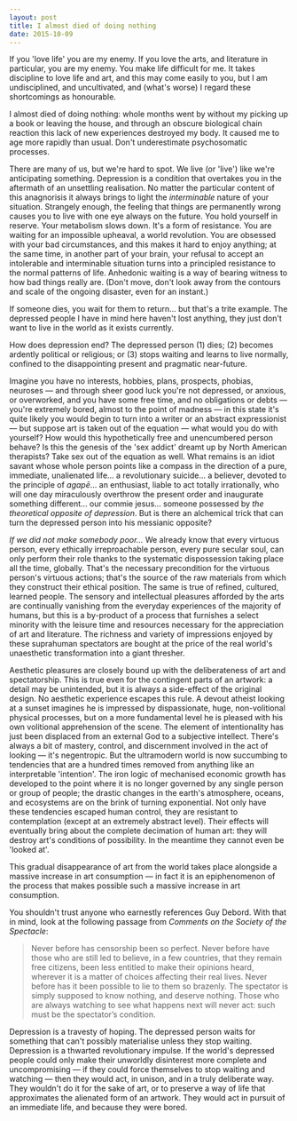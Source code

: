 ```yaml
---
layout: post
title: I almost died of doing nothing
date: 2015-10-09
---
```


If you 'love life' you are my enemy. If you love the arts, and literature in particular, you are my enemy. You make life difficult for me. It takes discipline to love life and art, and this may come easily to you, but I am undisciplined, and uncultivated, and (what's worse) I regard these shortcomings as honourable.

I almost died of doing nothing: whole months went by without my picking up a book or leaving the house, and through an obscure biological chain reaction this lack of new experiences destroyed my body. It caused me to age more rapidly than usual. Don't underestimate psychosomatic processes.

There are many of us, but we're hard to spot. We live (or 'live') like we're anticipating something. Depression is a condition that overtakes you in the aftermath of an unsettling realisation. No matter the particular content of this anagnorisis it always brings to light the *interminable* nature of your situation. Strangely enough, the feeling that things are permanently wrong causes you to live with one eye always on the future. You hold yourself in reserve. Your metabolism slows down. It's a form of resistance. You are waiting for an impossible upheaval, a world revolution. You are obsessed with your bad circumstances, and this makes it hard to enjoy anything; at the same time, in another part of your brain, your refusal to accept an intolerable and interminable situation turns into a principled resistance to the normal patterns of life. Anhedonic waiting is a way of bearing witness to how bad things really are. (Don't move, don't look away from the contours and scale of the ongoing disaster, even for an instant.)

If someone dies, you wait for them to return... but that's a trite example. The depressed people I have in mind here haven't lost anything, they just don't want to live in the world as it exists currently.

How does depression end? The depressed person (1) dies; (2) becomes ardently political or religious; or (3) stops waiting and learns to live normally, confined to the disappointing present and pragmatic near-future.

Imagine you have no interests, hobbies, plans, prospects, phobias, neuroses — and through sheer good luck you're not depressed, or anxious, or overworked, and you have some free time, and no obligations or debts — you're extremely bored, almost to the point of madness — in this state it's quite likely you would begin to turn into a writer or an abstract expressionist — but suppose art is taken out of the equation — what would you do with yourself? How would this hypothetically free and unencumbered person behave? Is this the genesis of the 'sex addict' dreamt up by North American therapists? Take sex out of the equation as well. What remains is an idiot savant whose whole person points like a compass in the direction of a pure, immediate, unalienated life... a revolutionary suicide... a believer, devoted to the principle of *agapē*... an enthusiast, liable to act totally irrationally, who will one day miraculously overthrow the present order and inaugurate something different... our commie jesus... someone possessed by *the theoretical opposite of depression*. But is there an alchemical trick that can turn the depressed person into his messianic opposite?

*If we did not make somebody poor...* We already know that every virtuous person, every ethically irreproachable person, every pure secular soul, can only perform their role thanks to the systematic dispossession taking place all the time, globally. That's the necessary precondition for the virtuous person's virtuous actions; that's the source of the raw materials from which they construct their ethical position. The same is true of refined, cultured, learned people. The sensory and intellectual pleasures afforded by the arts are continually vanishing from the everyday experiences of the majority of humans, but this is a by-product of a process that furnishes a select minority with the leisure time and resources necessary for the appreciation of art and literature. The richness and variety of impressions enjoyed by these suprahuman spectators are bought at the price of the real world's unaesthetic transformation into a giant thresher. 

Aesthetic pleasures are closely bound up with the deliberateness of art and spectatorship. This is true even for the contingent parts of an artwork: a detail may be unintended, but it is always a side-effect of the original design. No aesthetic experience escapes this rule. A devout atheist looking at a sunset imagines he is impressed by dispassionate, huge, non-volitional physical processes, but on a more fundamental level he is pleased with his own volitional apprehension of the scene. The element of intentionality has just been displaced from an external God to a subjective intellect. There's always a bit of mastery, control, and discernment involved in the act of looking — it's negentropic. But the ultramodern world is now succumbing to tendencies that are a hundred times removed from anything like an interpretable 'intention'. The iron logic of mechanised economic growth has developed to the point where it is no longer governed by any single person or group of people; the drastic changes in the earth's atmosphere, oceans, and ecosystems are on the brink of turning exponential. Not only have these tendencies escaped human control, they are resistant to contemplation (except at an extremely abstract level). Their effects will eventually bring about the complete decimation of human art: they will destroy art's conditions of possibility. In the meantime they cannot even be 'looked at'.

This gradual disappearance of art from the world takes place alongside a massive increase in art consumption — in fact it is an epiphenomenon of the process that makes possible such a massive increase in art consumption.

You shouldn't trust anyone who earnestly references Guy Debord. With that in mind, look at the following passage from *Comments on the Society of the Spectacle*:

>Never before has censorship been so perfect. Never before have those who are still led to believe, in a few countries, that they remain free citizens, been less entitled to make their opinions heard, wherever it is a matter of choices affecting their real lives. Never before has it been possible to lie to them so brazenly. The spectator is simply supposed to know nothing, and deserve nothing. Those who are always watching to see what happens next will never act: such must be the spectator’s condition.

Depression is a travesty of hoping. The depressed person waits for something that can't possibly materialise unless they stop waiting. Depression is a thwarted revolutionary impulse. If the world's depressed people could only make their unworldly disinterest more complete and uncompromising — if they could force themselves to stop waiting and watching — then they would act, in unison, and in a truly deliberate way. They wouldn't do it for the sake of art, or to preserve a way of life that approximates the alienated form of an artwork. They would act in pursuit of an immediate life, and because they were bored.